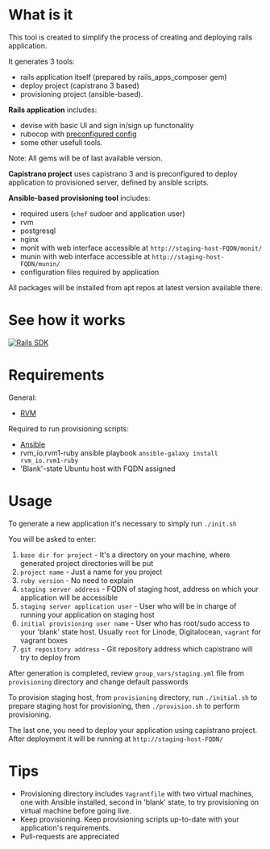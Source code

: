 What is it
==========

This tool is created to simplify the process of creating and deploying rails application.

It generates 3 tools:

- rails application itself (prepared by rails\_apps\_composer gem)
- deploy project (capistrano 3 based)
- provisioning project (ansible-based).

**Rails application** includes:

- devise with basic UI and sign in/sign up functonality
- rubocop with [preconfigured config](https://github.com/Gera-IT/gerait_rubocop_config)
- some other usefull tools.

Note: All gems will be of last available version.

**Capistrano project** uses capistrano 3 and is preconfigured to deploy application to provisioned server, defined by ansible scripts.

**Ansible-based provisioning tool** includes:

- required users (`chef` sudoer and application user)
- rvm
- postgresql
- nginx
- monit with web interface accessible at `http://staging-host-FQDN/monit/`
- munin with web interface accessible at `http://staging-host-FQDN/munin/`
- configuration files required by application

All packages will be installed from apt repos at latest version available there.

See how it works
================

[![Rails SDK](http://img.youtube.com/vi/yvJQa9T5_d0/0.jpg)](http://www.youtube.com/watch?v=y99vbWThyx8)

Requirements
============

General:

- [RVM](http://rvm.io/)

Required to run provisioning scripts:

- [Ansible](http://docs.ansible.com/ansible/intro_installation.html)
- rvm_io.rvm1-ruby ansible playbook `ansible-galaxy install rvm_io.rvm1-ruby`
- 'Blank'-state Ubuntu host with FQDN assigned

Usage
=====

To generate a new application it's necessary to simply run `./init.sh`

You will be asked to enter:

1. `base dir for project` - It's a directory on your machine, where generated project directories will be put
2. `project name` - Just a name for you project
3. `ruby version` - No need to explain
4. `staging server address` - FQDN of staging host, address on which your application will be accessible
5. `staging server application user` - User who will be in charge of running your application on staging host
6. `initial provisioning user name` - User who has root/sudo access to your 'blank' state host. Usually `root` for Linode, Digitalocean, `vagrant` for vagrant boxes
7. `git repository address` - Git repository address which capistrano will try to deploy from

After generation is completed, review `group_vars/staging.yml` file from `provisioning` directory and change default passwords

To provision staging host, from `provisioning` directory, run `./initial.sh` to prepare staging host for provisioning, then `./provision.sh` to perform provisioning.

The last one, you need to deploy your application using capistrano project. After deployment it will be running at `http://staging-host-FQDN/`

Tips
====

- Provisioning directory includes `Vagrantfile` with two virtual machines, one with Ansible installed, second in 'blank' state, to try provisioning on virtual machine before going live.
- Keep provisioning. Keep provisioning scripts up-to-date with your application's requirements.
- Pull-requests are appreciated
